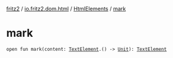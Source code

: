 [fritz2](../../index.md) / [io.fritz2.dom.html](../index.md) / [HtmlElements](index.md) / [mark](./mark.md)

# mark

`open fun mark(content: `[`TextElement`](../-text-element/index.md)`.() -> `[`Unit`](https://kotlinlang.org/api/latest/jvm/stdlib/kotlin/-unit/index.html)`): `[`TextElement`](../-text-element/index.md)